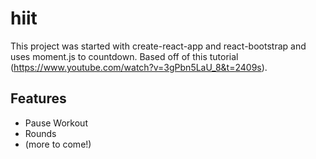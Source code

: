 # hiit

This project was started with create-react-app and react-bootstrap and uses moment.js to countdown. Based off of this tutorial (https://www.youtube.com/watch?v=3gPbn5LaU_8&t=2409s).

## Features
- Pause Workout
- Rounds
- (more to come!)
